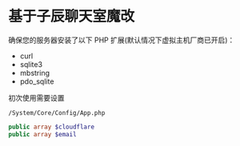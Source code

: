 # 基于子辰聊天室魔改

确保您的服务器安装了以下 PHP 扩展(默认情况下虚拟主机厂商已开启)：

- curl
- sqlite3
- mbstring
- pdo_sqlite

初次使用需要设置

``/System/Core/Config/App.php``

```php
public array $cloudflare
public array $email
```
